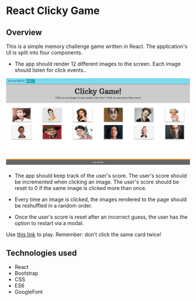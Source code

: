 # React Clicky Game

## Overview 

This is a simple memory challenge game written in React. The application's UI is split into four components.


* The app should render 12 different images to the screen. Each image should listen for click events..

<img src="https://github.com/Heidijvr/Clicky-Game/blob/master/src/images/screencapture.png" alt Clicky_Game Screenshot>

* The app should keep track of the user's score. The user's score should be incremented when clicking an image. The user's score should be reset to 0 if the same image is clicked more than once.

* Every time an image is clicked, the images rendered to the page should be  reshuffled in a random order.

* Once the user's score is reset after an incorrect guess, the user has the option to restart via a modal.

Use [this link](https://caricature-clicky-game.herokuapp.com/) to play.
Remember: don't click the same card twice!

## Technologies used

- React
- Bootstrap
- CSS
- ES6
- GoogleFont



